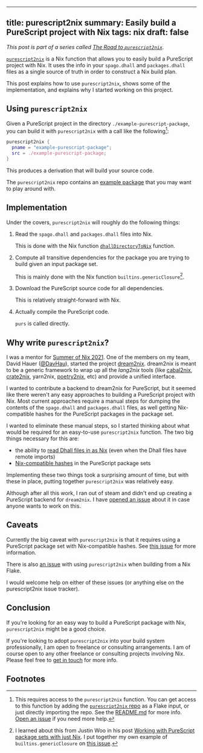 ------------------------------------------------------
title: purescript2nix
summary: Easily build a PureScript project with Nix
tags: nix
draft: false
------------------------------------------------------

*This post is part of a series called
[The Road to `purescript2nix`](./2021-12-20-road-to-purescript2nix.md).*

[`purescript2nix`](https://github.com/cdepillabout/purescript2nix)
is a Nix function that allows you to easily build
a PureScript project with Nix.  It uses the info in your `spago.dhall`
and `packages.dhall` files as a single source of truth in order to
construct a Nix build plan.

This post explains how to use `purescript2nix`, shows some of the
implementation, and explains why I started working on this project.

## Using `purescript2nix`

Given a PureScript project in the directory `./example-purescript-package`,
you can build it with `purescript2nix` with a call like the following[^1]:

```nix
purescript2nix {
  pname = "example-purescript-package";
  src = ./example-purescript-package;
}
```

This produces a derivation that will build your source code.

The `purescript2nix` repo contains an
[example package](https://github.com/cdepillabout/purescript2nix/blob/d16ed5b38a26ea72d114cc0e3df0db5bd20e902b/nix/overlay.nix#L8-L17)
that you may want to play around with.

## Implementation

Under the covers, `purescript2nix` will roughly do the following things:

1. Read the `spago.dhall` and `packages.dhall` files into Nix.

    This is done with the Nix function
    [`dhallDirectoryToNix`](./2021-12-20-dhallDirectoryToNix.md)
    function.

2. Compute all transitive dependencies for the package
    you are trying to build given an input package set.

    This is mainly done with the Nix function
    `builtins.genericClosure`[^2].

3. Download the PureScript source code for all dependencies.

    This is relatively straight-forward with Nix.

4. Actually compile the PureScript code.

    `purs` is called directly.

## Why write `purescript2nix`?

I was a mentor for [Summer of Nix 2021](https://summer.nixos.org/).
One of the members on my team, David Hauer ([@DavHau](https://github.com/DavHau)),
started the project [dream2nix](https://github.com/nix-community/dream2nix).
dream2nix is meant to be a generic framework to wrap up all the _lang2nix_
tools (like [cabal2nix](https://github.com/NixOS/cabal2nix),
[crate2nix](https://github.com/kolloch/crate2nix),
yarn2nix, [poetry2nix](https://github.com/nix-community/poetry2nix), etc) and
provide a unified interface.

I wanted to contribute a backend to dream2nix for PureScript, but it seemed
like there weren't any easy approaches to building a PureScript project with
Nix.  Most current approaches require a manual steps for dumping the contents
of the `spago.dhall` and `packages.dhall` files, as well getting Nix-compatible
hashes for the PureScript packages in the package set.

I wanted to eliminate these manual steps, so I started thinking about
what would be required for an easy-to-use `purescript2nix` function.
The two big things necessary for this are:

-   the ability to
    [read Dhall files in as Nix](./2021-12-20-dhallDirectoryToNix.md)
    (even when the Dhall files have remote imports)
-   [Nix-compatible hashes](./2021-12-20-purescript-package-set-with-hashes)
    in the PureScript package sets

Implementing these two things took a surprising amount of time, but with
these in place, putting together `purescript2nix` was relatively easy.

Although after all this work, I ran out of steam and didn't end up creating a
PureScript backend for `dream2nix`.  I have
[opened an issue](https://github.com/cdepillabout/purescript2nix/issues/5)
about it in case anyone wants to work on this.

## Caveats

Currently the big caveat with `purescript2nix` is that it requires
using a PureScript package set with Nix-compatible hashes.
See [this issue](https://github.com/cdepillabout/purescript2nix/issues/4)
for more information.

There is also [an issue](https://github.com/cdepillabout/purescript2nix/issues/1)
with using `purescript2nix` when building from a Nix Flake.

I would welcome help on either of these issues (or anything else on the
purescript2nix issue tracker).

## Conclusion

If you're looking for an easy way to build a PureScript package with
Nix, `purescript2nix` might be a good choice.

If you're looking to adopt `purescript2nix` into your build system
professionally, I am open to freelance or consulting arrangements.
I am of course open to any other freelance or consulting projects involving Nix.
Please feel free to [get in touch](https://functor.tokyo/about) for more info.

## Footnotes

[^1]: This requires access to the `purescript2nix` function.  You can get access
    to this function by adding the
    [`purescript2nix` repo](https://github.com/cdepillabout/purescript2nix)
    as a Flake input, or just directly importing the repo.  See the
    [README.md](https://github.com/cdepillabout/purescript2nix#readme) for more
    info.  [Open an issue](https://github.com/cdepillabout/purescript2nix/issues)
    if you need more help.

[^2]: I learned about this from Justin Woo in his post
    [Working with PureScript package sets with just Nix](https://qiita.com/kimagure/items/25ca3ddcc8e0b636884e).
    I put together my own example of `builtins.genericClosure` on
    [this issue](https://github.com/NixOS/nix/issues/552#issuecomment-971212372).
